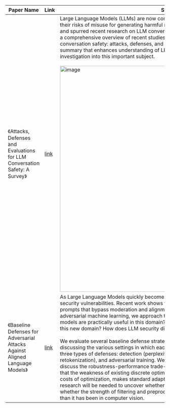 | Paper Name                                                       | Link                                     | Summary |
|------------------------------------------------------------------|------------------------------------------|----------|
| 《Attacks, Defenses and Evaluations for LLM Conversation Safety: A Survey》 | [link](https://arxiv.org/abs/2402.09283) | Large Language Models (LLMs) are now commonplace in conversation applications. However, their risks of misuse for generating harmful responses have raised serious societal concerns and spurred recent research on LLM conversation safety. Therefore, in this survey, we provide a comprehensive overview of recent studies, covering three critical aspects of LLM conversation safety: attacks, defenses, and evaluations. Our goal is to provide a structured summary that enhances understanding of LLM conversation safety and encourages further investigation into this important subject. <br><br> <img width="715" alt="image" src="https://github.com/user-attachments/assets/0bffea74-45b4-4629-9193-2fd9e7c04db0"> | 
| 《Baseline Defenses for Adversarial Attacks Against Aligned Language Models》 | [link](https://arxiv.org/abs/2309.00614) | As Large Language Models quickly become ubiquitous, it becomes critical to understand their security vulnerabilities. Recent work shows that text optimizers can produce jailbreaking prompts that bypass moderation and alignment. Drawing from the rich body of work on adversarial machine learning, we approach these attacks with three questions: What threat models are practically useful in this domain? How do baseline defense techniques perform in this new domain? How does LLM security differ from computer vision? <br><br> We evaluate several baseline defense strategies against leading adversarial attacks on LLMs, discussing the various settings in which each is feasible and effective. Particularly, we look at three types of defenses: detection (perplexity based), input preprocessing (paraphrase and retokenization), and adversarial training. We discuss white-box and gray-box settings and discuss the robustness-performance trade-off for each of the defenses considered. We find that the weakness of existing discrete optimizers for text, combined with the relatively high costs of optimization, makes standard adaptive attacks more challenging for LLMs. Future research will be needed to uncover whether more powerful optimizers can be developed, or whether the strength of filtering and preprocessing defenses is greater in the LLMs domain than it has been in computer vision. |
